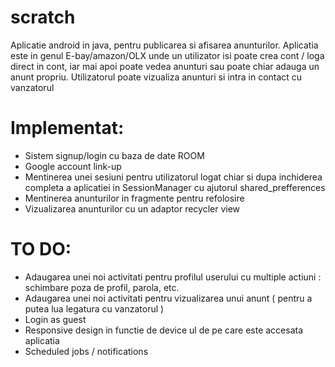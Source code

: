 # scratch
Aplicatie android in java, pentru publicarea si afisarea anunturilor.
Aplicatia este in genul E-bay/amazon/OLX unde un utilizator isi poate crea cont / loga direct in cont, iar mai apoi
poate vedea anunturi sau poate chiar adauga un anunt propriu. Utilizatorul poate vizualiza anunturi si
intra in contact cu vanzatorul

# Implementat:

- Sistem signup/login cu baza de date ROOM
- Google account link-up
- Mentinerea unei sesiuni pentru utilizatorul logat chiar si dupa inchiderea completa a aplicatiei in SessionManager cu ajutorul shared_prefferences
- Mentinerea anunturilor in fragmente pentru refolosire
- Vizualizarea anunturilor cu un adaptor recycler view

# TO DO:
- Adaugarea unei noi activitati pentru profilul userului cu multiple actiuni : schimbare poza de profil, parola, etc.
- Adaugarea unei noi activitati pentru vizualizarea unui anunt ( pentru a putea lua legatura cu vanzatorul )
- Login as guest
- Responsive design in functie de device ul de pe care este accesata aplicatia
- Scheduled jobs / notifications
